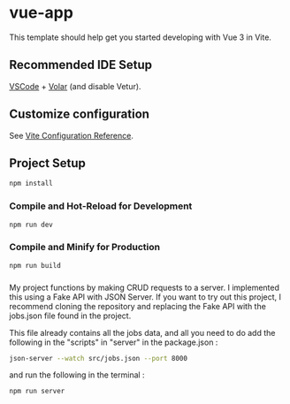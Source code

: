 # vue-app

This template should help get you started developing with Vue 3 in Vite.

## Recommended IDE Setup

[VSCode](https://code.visualstudio.com/) + [Volar](https://marketplace.visualstudio.com/items?itemName=Vue.volar) (and disable Vetur).

## Customize configuration

See [Vite Configuration Reference](https://vitejs.dev/config/).

## Project Setup

```sh
npm install
```

### Compile and Hot-Reload for Development

```sh
npm run dev
```

### Compile and Minify for Production

```sh
npm run build
```

###
My project functions by making CRUD requests to a server. I implemented this using a Fake API with JSON Server. If you want to try out this project, I recommend cloning the repository and replacing the Fake API with the jobs.json file found in the project.

This file already contains all the jobs data, and all you need to do add the following in the "scripts" in "server" in the package.json :

```sh
json-server --watch src/jobs.json --port 8000
```
and run the following in the terminal :

```sh
npm run server
```
